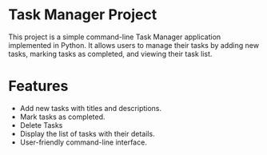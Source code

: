 # Task Manager Project
This project is a simple command-line Task Manager application implemented in Python. It allows users to manage their tasks by adding new tasks, marking tasks as completed, and viewing their task list.

# Features
- Add new tasks with titles and descriptions.
- Mark tasks as completed.
- Delete Tasks
- Display the list of tasks with their details.
- User-friendly command-line interface.
